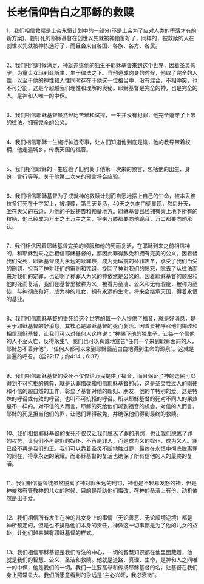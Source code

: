 # 长老信仰告白之耶稣的救赎



<p>1、我们相信救赎是上帝永恒计划中的一部分(不是上帝为了应对人类的堕落才有的新方案)，要钉死的耶稣基督在创世以先就被神预备好了，同样的，被救赎的人在创世以先就被神拣选好了，而且会来自各国、各族、各方、各民。</p>

<p><br />
2、我们相信时候满足，神就差遣他的独生子耶稣基督来到这个世界，因着圣灵感孕，为童贞女玛利亚所生，生于律法之下。当他道成肉身的时候，他取了完全的人性，以至于他的神性和人性同时存在于他这一位格当中，没有混合，不相冲突，也不可分割，这是个超越我们理性和理解的奥秘。耶稣基督是完全的神，也是完全的人，是神和人唯一的中保。</p>

<p><br />
3、我们相信耶稣基督虽然经历苦难和试探，一生并没有犯罪，他完全遵守了上帝的律法，拥有完全的公义。</p>

<p><br />
4、我们相信耶稣一生施行神迹奇事，让人们知道他到底是谁，他的教导带着权柄，他走遍城乡，传扬天国的福音。</p>

<p><br />
5、我们相信耶稣的一生应验了旧约关于他第一次来的预言，包括他的出生、身份、言行等等。关于他第二次来的预言将会应验。</p>

<p><br />
6、我们相信耶稣基督为了成就神的救赎计划而自愿地摆上自己的生命，被本丢彼拉多钉死在十字架上，被埋葬，第三天复活，40天之久向门徒显现，然后升天，坐在天父的右边，为他的子民祷告和预备地方。耶稣基督已经拥有天上地下所有的权柄，他已经成为万王之王万主之主，将来万膝都要向他跪拜，万口都要向他承认。</p>

<p><br />
7、我们相信因着耶稣基督完美的顺服和他的死而复活，在耶稣到来之前相信神的，和耶稣到来之后相信耶稣基督的，都因此罪得赦免和拥有完美的公义。因着替我们受死，耶稣基督成为永远的赎罪祭，成为无瑕疵的替罪羔羊，承受了我们当受的刑罚，担当了神对我们的审判和咒诅，挽回了神对我们的愤怒，除去了从律法而来对我们的定罪，也证明了称罪人为义的神依然是公义的。因着耶稣基督的顺服和他的死而复活，我们在基督里被称为义，被看为圣洁、公义和无有瑕疵，被称为圣徒，与神彻底和好，成为神的儿女，拥有永远的生命，将来会继承天国，得着永恒的基业。</p>

<p><br />
8、我们相信耶稣基督的受死给这个世界的每一个人提供了福音，就是好消息，是关于耶稣基督的好消息，其核心是耶稣基督的死而复活。因着爱神呼召他们悔改和相信耶稣基督，让我们可以对任何人这样说：“神赐下他的独生子，让每一个信他的人不至灭亡，反得永生”。我们也可以真诚地宣告“任何一个来到耶稣面前的人，耶稣总不丢弃他”，“任何人都可以来到耶稣面前白白地得到生命的源泉”。这就是普遍的呼召。（启22:17；约4:14；6:37）</p>

<p><br />
9、我们相信耶稣基督的受死不仅仅给万民提供了福音，而且保证了神的选民可以得到不可抗拒的恩典，就是认罪悔改和相信耶稣基督的心，这是圣灵胜过人的刚硬和不信的超自然的工作，彰显了基督对他的新妇、朋友、他的羊特别的爱。这是特殊的呼召或有效的呼召，也叫不可抗拒的呼召。所以耶稣基督的死对不同人的果效是不一样的。对不信的人而言，耶稣的死给他们听到福音的机会，对信的人而言，耶稣的死是担当他们的罪，让他们罪得赦免，并确保他们得到最终的救赎。</p>

<p><br />
10、我们相信耶稣基督的受死不仅仅让我们脱离了罪的刑罚，也让我们脱离了罪的权势，让我们不再是罪的奴仆，不再是罪人，而是成为义的奴仆，成为义人。罪已经不再是我们的王。我们可以靠着圣灵不断地胜过罪，最终在永恒中彻底脱离罪的同在，得享永远的荣耀。而耶稣基督的复活也确保了所有信他的人的最终的复活。</p>

<p><br />
11、我们相信基督徒虽然脱离了神对罪永远的刑罚，神也是不轻易发怒的神，但是神依然有管教神的儿女的时候，目的是帮助他们悔改，在神的圣洁上有份，动机依然是出于爱。</p>

<p><br />
12、我们相信所有发生在神的儿女身上的事情（无论善恶、无论顺境逆境）都是神所预定的，但是也不排除他们本身的责任，神做这一切事都是为了他的儿女的益处，让他们越来越有耶稣基督的样式。</p>

<p><br />
13、我们相信耶稣基督是我们专注的中心，一切的智慧知识都在他里面藏着，他就是我们的智慧、公义、圣洁和救赎。他就是道路、真理、生命，是神和人之间唯一的中保，他是我们的一切。我们一生要高举和传扬耶稣基督的名，让基督在我们身上照常显大。我们所愿意看到的永远是“主必兴旺，我必衰微”。<br />
&nbsp;</p>
